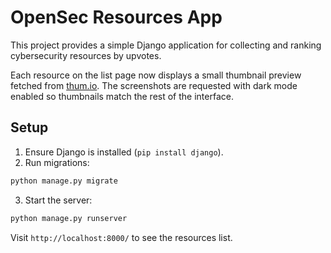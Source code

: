 # OpenSec Resources App

This project provides a simple Django application for collecting and ranking cybersecurity resources by upvotes.

Each resource on the list page now displays a small thumbnail preview fetched from
[thum.io](https://thum.io/). The screenshots are requested with dark mode enabled
so thumbnails match the rest of the interface.

## Setup

1. Ensure Django is installed (`pip install django`).
2. Run migrations:

```bash
python manage.py migrate
```

3. Start the server:

```bash
python manage.py runserver
```

Visit `http://localhost:8000/` to see the resources list.
